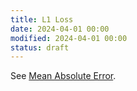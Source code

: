 ```yaml
---
title: L1 Loss
date: 2024-04-01 00:00
modified: 2024-04-01 00:00
status: draft
---
```


See [Mean Absolute Error](mean-absolute-error.md).

